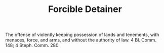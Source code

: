 ---
title: Forcible Detainer
letter: F
permalink: "/definitions/bld-forcible-detainer.html"
body: The offense of violently keeping possession of lands and tenements, with menaces,
  force, and arms, and without the authority of law. 4 Bl. Comm. 148; 4 Steph. Comm.
  280
published_at: '2018-07-07'
source: Black's Law Dictionary 2nd Ed (1910)
layout: post
---